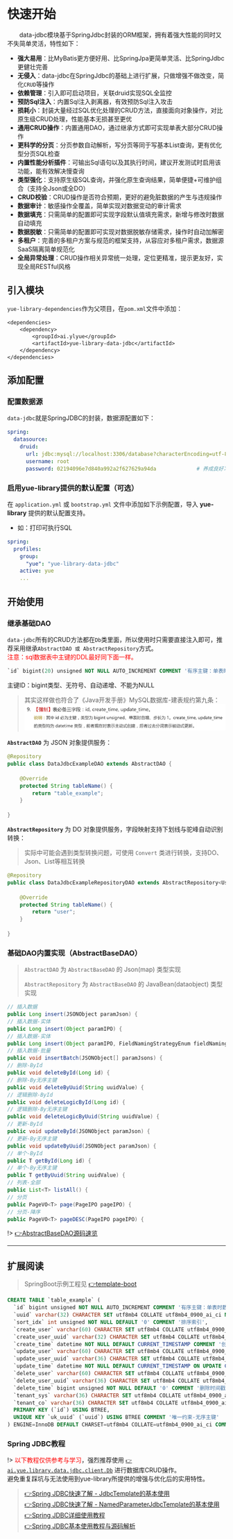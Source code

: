 # 快速开始
　　data-jdbc模块基于SpringJdbc封装的ORM框架，拥有着强大性能的同时又不失简单灵活，特性如下：
- **强大易用**：比MyBatis更方便好用、比SpringJpa更简单灵活、比SpringJdbc更健壮完善
- **无侵入**：data-jdbc在SpringJdbc的基础上进行扩展，只做增强不做改变，简化`CRUD`等操作
- **依赖管理**：引入即可启动项目，关联druid实现SQL全监控
- **预防Sql注入**：内置Sql注入剥离器，有效预防Sql注入攻击
- **损耗小**：封装大量经过SQL优化处理的CRUD方法，直接面向对象操作，对比原生级CRUD处理，性能基本无损甚至更优
- **通用CRUD操作**：内置通用DAO，通过继承方式即可实现单表大部分CRUD操作
- **更科学的分页**：分页参数自动解析，写分页等同于写基本List查询，更有优化型分页SQL检查
- **内置性能分析插件**：可输出Sql语句以及其执行时间，建议开发测试时启用该功能，能有效解决慢查询
- **类型强化**：支持原生级SQL查询，并强化原生查询结果，简单便捷+可维护组合（支持全Json或全DO）
- **CRUD校验**：CRUD操作是否符合预期，更好的避免脏数据的产生与违规操作
- **数据审计**：敏感操作全覆盖，简单实现对数据变动的审计需求
- **数据填充**：只需简单的配置即可实现字段默认值填充需求，新增与修改时数据自动填充
- **数据脱敏**：只需简单的配置即可实现对数据脱敏存储需求，操作时自动加解密
- **多租户**：完善的多租户方案与规范的框架支持，从容应对多租户需求，数据源SaaS隔离简单规范化
- **全局异常处理**：CRUD操作相关异常统一处理，定位更精准，提示更友好，实现全局RESTful风格

## 引入模块
`yue-library-dependencies`作为父项目，在`pom.xml`文件中添加：
``` pom
<dependencies>
	<dependency>
		<groupId>ai.ylyue</groupId>
		<artifactId>yue-library-data-jdbc</artifactId>
	</dependency>
</dependencies>
```

## 添加配置
### 配置数据源
`data-jdbc`就是SpringJDBC的封装，数据源配置如下：
```yaml
spring:
  datasource: 
    druid: 
      url: jdbc:mysql://localhost:3306/database?characterEncoding=utf-8&useSSL=false
      username: root
      password: 02194096e7d840a992a2f627629a94da             # 养成良好习惯，无论任何环境不使用弱密码
```

### 启用yue-library提供的默认配置（可选）
在 `application.yml` 或 `bootstrap.yml` 文件中添加如下示例配置，导入 **yue-library** 提供的默认配置支持。
- 如：打印可执行SQL
```yml
spring:
  profiles:
    group:
      "yue": "yue-library-data-jdbc"
    active: yue
    ...
```

## 开始使用
### 继承基础DAO
`data-jdbc`所有的CRUD方法都在`Db`类里面，所以使用时只需要直接注入即可，推荐采用继承`AbstractDAO 或 AbstractRepository`方式。<br>
<font color=red>注意：sql数据表中主键的DDL最好同下面一样。</font>
```ddl
`id` bigint(20) unsigned NOT NULL AUTO_INCREMENT COMMENT '有序主键：单表时数据库自增、分布式时雪花自增'
```
主键ID：bigint类型、无符号、自动递增、不能为NULL
> 其实这样做也符合了《Java开发手册》MySQL数据库-建表规约第九条：<br>
> ![建表规约第九条](jdbc_files/建表规约第九条.png)

**`AbstractDAO`** 为 JSON 对象提供服务：
```java
@Repository
public class DataJdbcExampleDAO extends AbstractDAO {

	@Override
	protected String tableName() {
		return "table_example";
	}
	
}
```

**`AbstractRepository`** 为 DO 对象提供服务，字段映射支持下划线与驼峰自动识别转换：

> 实际中可能会遇到类型转换问题，可使用 `Convert` 类进行转换，支持DO、Json、List等相互转换

```java
@Repository
public class DataJdbcExampleRepositoryDAO extends AbstractRepository<UserDO> {

	@Override
	protected String tableName() {
		return "user";
	}
	
}
```

### 基础DAO内置实现（AbstractBaseDAO）
> `AbstractDAO` 为 `AbstractBaseDAO` 的 Json(map) 类型实现
> 
> `AbstractRepository` 为 `AbstractBaseDAO` 的 JavaBean(dataobject) 类型实现

```java
// 插入数据
public Long insert(JSONObject paramJson) {
// 插入数据-实体
public Long insert(Object paramIPO) {
// 插入数据-实体
public Long insert(Object paramIPO, FieldNamingStrategyEnum fieldNamingStrategyEnum) {
// 插入数据-批量
public void insertBatch(JSONObject[] paramJsons) {
// 删除-ById
public void deleteById(Long id) {
// 删除-By无序主键
public void deleteByUuid(String uuidValue) {
// 逻辑删除-ById
public void deleteLogicById(Long id) {
// 逻辑删除-By无序主键
public void deleteLogicByUuid(String uuidValue) {
// 更新-ById
public void updateById(JSONObject paramJson) {
// 更新-By无序主键
public void updateByUuid(JSONObject paramJson) {
// 单个-ById
public T getById(Long id) {
// 单个-By无序主键
public T getByUuid(String uuidValue) {
// 列表-全部
public List<T> listAll() {
// 分页
public PageVO<T> page(PageIPO pageIPO) {
// 分页-降序
public PageVO<T> pageDESC(PageIPO pageIPO) {
```

!> [👉AbstractBaseDAO源码速览](data/jdbc/AbstractBaseDAO.md)

---

## 扩展阅读
> SpringBoot示例工程见 [👉template-boot](samples/template-boot.md)

```sql
CREATE TABLE `table_example` (
  `id` bigint unsigned NOT NULL AUTO_INCREMENT COMMENT '有序主键：单表时数据库自增、分布式时雪花自增',
  `uuid` varchar(32) CHARACTER SET utf8mb4 COLLATE utf8mb4_0900_ai_ci NOT NULL COMMENT '无序主键：UUID5无符号',
  `sort_idx` int unsigned NOT NULL DEFAULT '0' COMMENT '排序索引',
  `create_user` varchar(60) CHARACTER SET utf8mb4 COLLATE utf8mb4_0900_ai_ci NOT NULL COMMENT '创建人：用户名、昵称、人名',
  `create_user_uuid` varchar(32) CHARACTER SET utf8mb4 COLLATE utf8mb4_0900_ai_ci NOT NULL COMMENT '创建人：用户uuid',
  `create_time` datetime NOT NULL DEFAULT CURRENT_TIMESTAMP COMMENT '创建时间',
  `update_user` varchar(60) CHARACTER SET utf8mb4 COLLATE utf8mb4_0900_ai_ci DEFAULT NULL COMMENT '更新人：用户名、昵称、人名',
  `update_user_uuid` varchar(36) CHARACTER SET utf8mb4 COLLATE utf8mb4_0900_ai_ci DEFAULT NULL COMMENT '更新人：用户uuid',
  `update_time` datetime NOT NULL DEFAULT CURRENT_TIMESTAMP ON UPDATE CURRENT_TIMESTAMP COMMENT '更新时间',
  `delete_user` varchar(60) CHARACTER SET utf8mb4 COLLATE utf8mb4_0900_ai_ci DEFAULT NULL COMMENT '删除人：用户名、昵称、人名',
  `delete_user_uuid` varchar(36) CHARACTER SET utf8mb4 COLLATE utf8mb4_0900_ai_ci DEFAULT NULL COMMENT '删除人：用户uuid',
  `delete_time` bigint unsigned NOT NULL DEFAULT '0' COMMENT '删除时间戳：默认0（未删除）',
  `tenant_sys` varchar(36) CHARACTER SET utf8mb4 COLLATE utf8mb4_0900_ai_ci NOT NULL COMMENT '系统租户：一级租户（dict_tenant_sys）',
  `tenant_co` varchar(36) CHARACTER SET utf8mb4 COLLATE utf8mb4_0900_ai_ci NOT NULL COMMENT '企业租户：二级租户',
  PRIMARY KEY (`id`) USING BTREE,
  UNIQUE KEY `uk_uuid` (`uuid`) USING BTREE COMMENT '唯一约束-无序主键'
) ENGINE=InnoDB DEFAULT CHARSET=utf8mb4 COLLATE=utf8mb4_0900_ai_ci COMMENT='建表规范示例：提供基础字段规范';
```

### Spring JDBC教程
!> <font color=red>以下教程仅供参考与学习</font>，强烈推荐使用 [`👉ai.yue.library.data.jdbc.client.Db`](data/jdbc/增删改查.md) 进行数据库CRUD操作。<br>避免重复踩坑与无法使用到yue-library所提供的增强与优化后的实用特性。

> [👉Spring JDBC快速了解 - JdbcTemplate的基本使用](http://t.csdn.cn/t8zsp)<br>
> [👉Spring JDBC快速了解 - NamedParameterJdbcTemplate的基本使用](http://t.csdn.cn/pTmsF)<br>
> [👉Spring JDBC详细使用教程](https://www.yiibai.com/springjdbc)<br>
> [👉Spring JDBC基本使用教程与源码解析](https://www.codingdict.com/article/9334)
